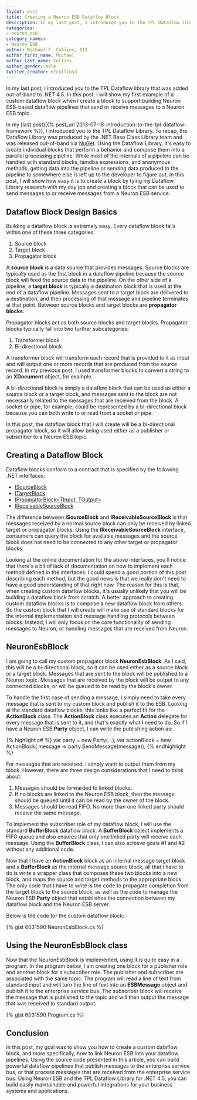 ```yaml
---
layout: post
title: Creating a Neuron ESB Dataflow Block
description: In my last post, I introduced you to the TPL Dataflow library that was added out-of-band to .NET 4.5. In this post, I will show my first example of a custom dataflow block when I create a block to support building Neuron ESB-based dataflow pipelines that send or receive messages to a Neuron ESB topic.
categories:
- neuron_esb
category_names:
- Neuron ESB
author: Michael F. Collins, III
author_first_name: Michael
author_last_name: Collins
author_gender: male
twitter_creator: mfcollins3
---
```

In my last post, I introduced you to the TPL Dataflow library that was added out-of-band to .NET 4.5. In this post, I will show my first example of a custom dataflow block when I create a block to support building Neuron ESB-based dataflow pipelines that send or receive messages to a Neuron ESB topic.

<!--more-->

In my [last post]({% post_url 2013-07-18-introduction-to-the-tpl-dataflow-framework %}), I introduced you to the TPL Dataflow Library. To recap, the Dataflow Library was produced by the .NET Base Class Library team and was released out-of-band via [NuGet](http://www.nuget.org). Using the Dataflow Library, it's easy to create individual blocks that perform a behavior and compose them into a parallel processing pipeline. While most of the internals of a pipeline can be handled with standard blocks, lamdba expressions, and anonymous methods, getting data into the pipeline or sending data produced to the pipeline to somewhere else is left up to the developer to figure out. In this post, I will show how easy it is to create a block by tying my Dataflow Library research with my day job and creating a block that can be used to send messages to or receive messages from a Neuron ESB service.

Dataflow Block Design Basics
----------------------------
Building a dataflow block is extremely easy. Every dataflow block falls within one of these three categories:

1. Source block
2. Target block
3. Propagator block

A **source block** is a data source that provides messages. Source blocks are typically used as the first block in a dataflow pipeline because the source block will feed the source data to the pipeline. On the other side of a pipeline, a **target block** is typically a destination block that is used at the end of a dataflow pipeline. Messages sent to a target block are delivered to a destination, and then processing of that message and pipeline terminates at that point. Between source blocks and target blocks are **propagator blocks**.

Propagator blocks act as both source blocks and target blocks. Propagator blocks typically fall into two further subcategories:

1. Transformer block
2. Bi-directional block

A transformer block will transform each record that is provided to it as input and will output one or more records that are produced from the source record. In my previous post, I used transformer blocks to convert a string to an **XDocument** object, for example.

A bi-directional block is simply a dataflow block that can be used as either a source block or a target block, and messages sent to the block are not necessarily related to the messages that are received from the block. A socket or pipe, for example, could be represented by a bi-directional block because you can both write to or read from a socket or pipe.

In this post, the dataflow block that I will create will be a bi-directional propagator block, so it will allow being used either as a publisher or subscriber to a Neuron ESB topic.

Creating a Dataflow Block
-------------------------
Dataflow blocks conform to a contract that is specified by the following .NET interfaces:

* [ISourceBlock<TOutput>](http://msdn.microsoft.com/en-us/library/hh160369.aspx)
* [ITargetBlock<TInput>](http://msdn.microsoft.com/en-us/library/hh194833.aspx)
* [IPropagatorBlock<TInput, TOutput>](http://msdn.microsoft.com/en-us/library/hh194827.aspx)
* [IReceivableSourceBlock<TOutput>](http://msdn.microsoft.com/en-us/library/hh194860.aspx)

The difference between **ISourceBlock<T>** and **IReceivableSourceBlock<T>** is that messages received by a normal source block can only be received by linked target or propagator blocks. Using the **IReceivableSourceBlock<T>** interface, consumers can query the block for available messages and the source block does not need to be connected to any other target or propagator blocks.

Looking at the online documentation for the above interfaces, you'll notice that there's a bit of lack of documentation on how to implement each method defined in the interfaces. I could spend a good portion of this post describing each method, but the good news is that we really don't need to have a good understanding of that right now. The reason for this is that, when creating custom dataflow blocks, it's usually unlikely that you will be building a dataflow block from scratch. A better approach to creating custom dataflow blocks is to compose a new dataflow block from others. So the custom block that I will create will make use of standard blocks for the internal implementation and message handling protocols between blocks. Instead, I will only focus on the core functionality of sending messages to Neuron, or handling messages that are received from Neuron.

NeuronEsbBlock
--------------
I am going to call my custom propagator block **NeuronEsbBlock**. As I said, this will be a bi-directional block, so it can be used either as a source block or a target block. Messages that are sent to the block will be published to a Neuron topic. Messages that are received by the block will be output to any connected blocks, or will be queued to be read by the block's owner.

To handle the first case of sending a message, I simply need to take every message that is sent to my custom block and publish it to the ESB. Looking at the standard dataflow blocks, this looks like a perfect fit for the **ActionBlock<T>** class. The **ActionBlock<T>** class executes an **Action<T>** delegate for every message that is sent to it, and that's exactly what I need to do. So if I have a Neuron ESB **Party** object, I can write the publishing action as:

{% highlight c# %}
var party = new Party(...);
var actionBlock = new ActionBlock<ESBMessage>(
	message => party.SendMessage(message));
{% endhighlight %}

For messages that are received, I simply want to output them from my block. However, there are three design considerations that I need to think about:

1. Messages should be forwarded to linked blocks.
2. If no blocks are linked to the Neuron ESB block, then the message should be queued until it can be read by the owner of the block.
3. Messages should be read FIFO. No more than one linked party should receive the same message.

To implement the subscriber role of my dataflow block, I will use the standard **BufferBlock<T>** dataflow block. A **BufferBlock<T>** object implements a FIFO queue and also ensures that only one linked party will receive each message. Using the **BufferBlock<T>** class, I can also achieve goals #1 and #2 without any additional code.

Now that I have an **ActionBlock<T>** block as an internal message target block and a **BufferBlock<T>** as the internal message source block, all that I have to do is write a wrapper class that composes these two blocks into a new block, and maps the source and target methods to the appropriate block. The only code that I have to write is the code to propagate completion from the target block to the source block, as well as the code to manage the Neuron ESB **Party** object that establishes the connection between my dataflow block and the Neuron ESB server.

Below is the code for the custom dataflow block:

{% gist 6031590 NeuronEsbBlock.cs %}

Using the NeuronEsbBlock class
------------------------------
Now that the NeuronEsbBlock is implemented, using it is quite easy in a program. In the program below, I am creating one block for a publisher role and another block for a subscriber role. The publisher and subscriber are associated with the same topic. The program will read a line of text from standard input and will turn the line of text into an **ESBMessage** object and publish it to the enterprise service bus. The subscriber block will receive the message that is published to the topic and will then output the message that was received to standard output:

{% gist 6031590 Program.cs %}

Conclusion
----------
In this post, my goal was to show you how to create a custom dataflow block, and more specifically, how to link Neuron ESB into your dataflow pipelines. Using the source code presented in this article, you can build powerful dataflow pipelines that publish messages to the enterprise service bus, or that process messages that are received from the enterprise service bus. Using Neuron ESB and the TPL Dataflow Library for .NET 4.5, you can build easily maintainable and powerful integrations for your business systems and applications.

